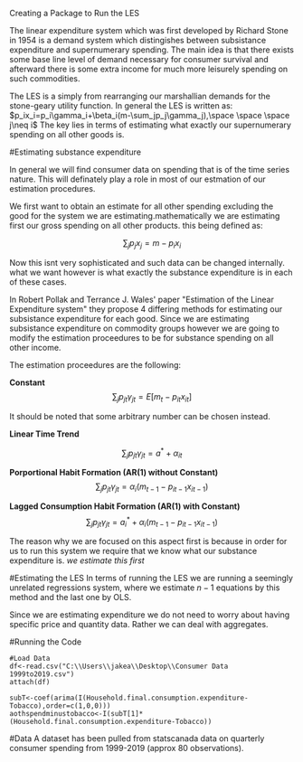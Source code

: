 Creating a Package to Run the LES

The linear expenditure system which was first developed by Richard Stone in 1954 is a demand system which distingishes between subsistance expenditure and supernumerary spending. The main idea is that there exists some base line level of demand necessary for consumer survival and afterward there is some extra income for much more leisurely spending on such commodities.

<p>The LES is a simply from rearranging our marshallian demands for the stone-geary utility function. In general the LES is written as:
 $p_ix_i=p_i\gamma_i+\beta_i(m-\sum_jp_j\gamma_j),\space \space \space j\neq i$
The key lies in terms of estimating what exactly our supernumerary spending on all other goods is.

#Estimating substance expenditure

In general we will find consumer data on spending that is of the time series nature. This will definately play a role in most of our estmation of our estimation procedures.

We first want to obtain an estimate for all other spending excluding the good for the system we are estimating.mathematically we are estimating first our gross spending on all other products. this being defined as:

$$\sum_jp_jx_j=m-p_ix_i$$

Now this isnt very sophisticated and such data can be changed internally. what we want however is what exactly the substance expenditure is in each of these cases.

In Robert Pollak and Terrance J. Wales' paper "Estimation of the Linear Expenditure system" they propose 4 differing methods for estimating our subsistance expenditure for each good. Since we are estimating subsistance expenditure on commodity groups however we are going to modify the estimation proceedures to be for substance spending on all other income.

The estimation proceedures are the following: 

**Constant**
$$\sum_{j}p_{jt}\gamma_{jt}=E[m_t-p_{it}x_{it}]$$

It should be noted that some arbitrary number can be chosen instead. 

**Linear Time Trend**

$$\sum_{j}p_{jt}\gamma_{jt}=a^*+\alpha_{it}$$

**Porportional Habit Formation (AR(1) without Constant)**
$$\sum_{j}p_{jt}\gamma_{jt}=\alpha_i(m_{t-1}-p_{it-1}x_{it-1})$$

**Lagged Consumption Habit Formation (AR(1) with Constant)**
$$\sum_{j}p_{jt}\gamma_{jt}=a_i^*+\alpha_i(m_{t-1}-p_{it-1}x_{it-1})$$

The reason why we are focused on this aspect first is because in order for us to run this system we require that we know what our substance expenditure is. *we estimate this first*

#Estimating the LES
In terms of running the LES we are running a seemingly unrelated regressions system, where we estimate $n-1$ equations by this method and the last one by OLS.

Since we are estimating expenditure we do not need to worry about having specific price and quantity data. Rather we can deal with aggregates.

#Running the Code
```{r}
#Load Data
df<-read.csv("C:\\Users\\jakea\\Desktop\\Consumer Data 1999to2019.csv")
attach(df)
```

```{r}
subT<-coef(arima(I(Household.final.consumption.expenditure-Tobacco),order=c(1,0,0)))
aothspendminustobacco<-I(subT[1]*(Household.final.consumption.expenditure-Tobacco))
```


#Data
A dataset has been pulled from statscanada data on quarterly consumer spending from 1999-2019 (approx 80 observations).

